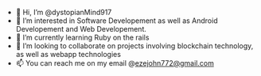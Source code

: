 - 👋 Hi, I’m @dystopianMind917
- 👀 I’m interested in Software Developement as well as Android Developement and Web Developement.
- 🌱 I’m currently learning Ruby on the rails
- 💞️ I’m looking to collaborate on projects involving blockchain technology, as well as webapp technologies
- 📫 You can reach me on my email @ezejohn772@gmail.com

<!---
dystopianMind917/dystopianMind917 is a ✨ special ✨ repository because its `README.md` (this file) appears on your GitHub profile.
You can click the Preview link to take a look at your changes.
--->
